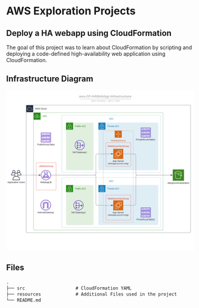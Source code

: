 # AWS Exploration Projects
## Deploy a HA webapp using CloudFormation

The goal of this project was to learn about CloudFormation by scripting and deploying a code-defined high-availability web application using CloudFormation.

## Infrastructure Diagram
![Infrastructure Diagram](https://github.com/jsjohnstone/aws-CF-HAWebApp/blob/3746349d772ee6ee9ab93e8efb362d6c970849d2/resources/aws-CF-HAWebApp.png?raw=true)

## Files
    .
    ├── src                   # CloudFormation YAML
    ├── resources             # Additional Files used in the project
    └── README.md

